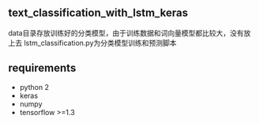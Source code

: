 ## text_classification_with_lstm_keras
data目录存放训练好的分类模型，由于训练数据和词向量模型都比较大，没有放上去
lstm_classification.py为分类模型训练和预测脚本
## requirements
- python 2
- keras 
- numpy
- tensorflow >=1.3

